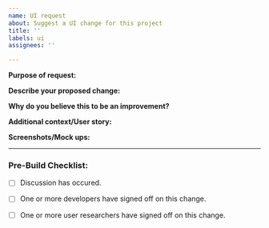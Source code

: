```yaml
---
name: UI request
about: Suggest a UI change for this project
title: ''
labels: ui
assignees: ''

---
```


**Purpose of request:**


**Describe your proposed change:**


**Why do you believe this to be an improvement?**



**Additional context/User story:**


**Screenshots/Mock ups:**


---

### Pre-Build Checklist:
- [ ] Discussion has occured.
- [ ] One or more developers have signed off on this change.
- [ ] One or more user researchers have signed off on this change.


